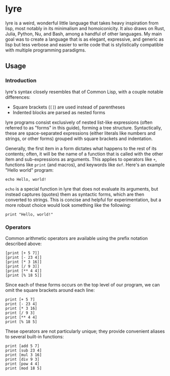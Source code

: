 # lyre

lyre is a weird, wonderful little language that takes heavy inspiration from
lisp, most notably in its minimalism and homoiconicity. It also draws on Rust,
Julia, Python, Nu, and Bash, among a handful of other languages. My main goal
was to create a language that is as elegant, expressive, and generic as lisp
but less verbose and easier to write code that is stylistically compatible with
multiple programming paradigms.

## Usage

### Introduction

lyre's syntax closely resembles that of Common Lisp, with a couple notable
differences:

- Square brackets (`[]`) are used instead of parentheses
- Indented blocks are parsed as nested forms

lyre programs consist exclusively of nested list-like expressions (often
referred to as "forms" in this guide), forming a tree structure. Syntactically,
these are space-separated expressions (either literals like numbers and
strings, or other forms) grouped with square brackets and indentation.

Generally, the first item in a form dictates what happens to the rest of its
contents; often, it will be the name of a function that is called with the
other item and sub-expressions as arguments. This applies to operators like
`+`, functions like `print` (and macros), and keywords like `def`. Here's an
example "Hello world" program:

```
echo Hello, world!
```

`echo` is a special function in lyre that does not evaluate its arguments, but
instead captures (quotes) them as syntactic forms, which are then converted to
strings. This is concise and helpful for experimentation, but a more robust
choice would look something like the following:

```
print "Hello, world!"
```

### Operators

Common arithmetic operators are available using the prefix notation described
above:

```
[print [+ 5 7]]
[print [- 23 4]]
[print [* 3 16]]
[print [/ 9 3]]
[print [** 4 4]]
[print [% 18 5]]
```

Since each of these forms occurs on the top level of our program, we can omit
the square brackets around each line:

```
print [+ 5 7]
print [- 23 4]
print [* 3 16]
print [/ 9 3]
print [** 4 4]
print [% 18 5]
```

These operators are not particularly unique; they provide convenient aliases to
several built-in functions:

```
print [add 5 7]
print [sub 23 4]
print [mul 3 16]
print [div 9 3]
print [pow 4 4]
print [mod 18 5]
```
